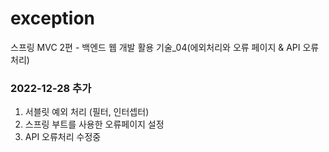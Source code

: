 # exception
스프링 MVC 2편 - 백엔드 웹 개발 활용 기술_04(에외처리와 오류 페이지 & API 오류처리)

### 2022-12-28 추가
1. 서블릿 예외 처리 (필터, 인터셉터)
2. 스프링 부트를 사용한 오류페이지 설정
3. API 오류처리
수정중
